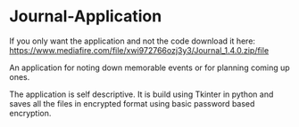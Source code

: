 # Journal-Application
If you only want the application and not the code download it here:
https://www.mediafire.com/file/xwi972766ozj3y3/Journal_1.4.0.zip/file

An application for noting down memorable events or for planning coming up ones.

The application is self descriptive. It is build using Tkinter in python and saves all the files
in encrypted format using basic password based encryption.
